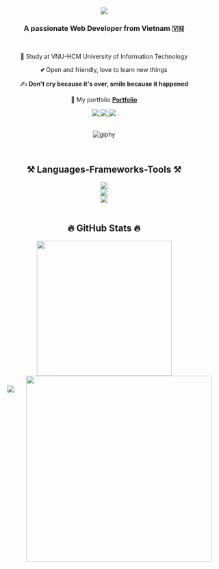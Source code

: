 <h1 align="center">
  <img src="https://readme-typing-svg.herokuapp.com/?font=Righteous&size=35&center=true&vCenter=true&width=500&height=70&duration=4000&lines=Hi+There!+👋;+I'm+Nguyen+Hoang+Phuc!;" />
</h1>

<h3 align="center">A passionate Web Developer from Vietnam 🇻🇳</h3>

<br/>

<div align="center">
 
 🏫 Study at VNU-HCM University of Information Technology

 💕 Open and friendly, love to learn new things
 
 ✍️ **Don't cry because it's over, smile because it happened**

 💬 My portfolio **[Portfolio](https://phucnh-portfolio.vercel.app/)**
 
</div>

<div align="center"> 
  <a href="mailto:hoangphucnguyen112002@gmail.com">
    <img src="https://img.shields.io/badge/Gmail-333333?style=for-the-badge&logo=gmail&logoColor=red" />
  </a>
  <a href="https://www.facebook.com/phucnguyenhoang611/" target="_blank">
    <img src="https://img.shields.io/badge/Facebook-1877F2?style=for-the-badge&logo=facebook&logoColor=white" target="_blank" />
  </a>
  <a href="https://www.linkedin.com/in/phucnguyen611/" target="_blank">
    <img src="https://img.shields.io/badge/LinkedIn-0077B5?style=for-the-badge&logo=linkedin&logoColor=white" target="_blank" />
  </a>
</div>

<br/>

<p align="center">
  <img src="https://github.com/thanhtin4401/thanhtin4401/assets/85281544/a65ececb-7042-4a69-b9a6-71381c48b003" alt="giphy" />
</p>

<br/>
<h2 align="center">⚒️ Languages-Frameworks-Tools ⚒️</h2>
<div align="center">
  <img src="https://skillicons.dev/icons?i=html,css,sass,javascript,typescript" /><br>
  <img src="https://skillicons.dev/icons?i=react,redux,angular,bootstrap,tailwind,mui,nodejs,express,mongodb" /><br>
  <img src="https://skillicons.dev/icons?i=git,github,docker,vscode,visualstudio,figma" />
</div>

<br/>
<h2 align="center">🔥 GitHub Stats 🔥</h2>
<div align=center>
  <a href="#" title="PhucNguyenHoang611">
    <img width="315" align="center" src="https://github-readme-stats.vercel.app/api/top-langs/?username=PhucNguyenHoang611&hide=c%23,powershell,Mathematica,Ruby,Objective-C,Objective-C%2b%2b,Cuda&title_color=61dafb&text_color=ffffff&icon_color=61dafb&bg_color=20232a&langs_count=8&layout=compact&border_color=61dafb&hide_border=true" />
  </a>
  <a href="#" title="PhucNguyenHoang611">
    <img align="right" width="434" src="https://github-readme-stats.vercel.app/api?username=PhucNguyenHoang611&show_icons=true&theme=react&border_color=61dafb&hide_border=true" />
  </a>
</div>

<h3 align="center">
    <img src="https://readme-typing-svg.herokuapp.com/?font=Righteous&size=25&center=true&vCenter=true&width=500&height=70&duration=4000&lines=Thanks+for+visiting!+✌️;+Shoot+me+a+message+on+Linkedin!;I'm+always+down+to+collab+:)))">
</h3>
